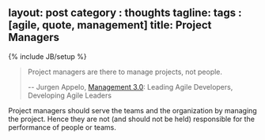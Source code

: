 layout: post
category : thoughts
tagline: 
tags : [agile, quote, management]
title: Project Managers
---
{% include JB/setup %}

> Project managers are there to manage projects, not people. 
>
> -- Jurgen Appelo, [Management 3.0]: Leading Agile Developers, Developing Agile Leaders

Project managers should serve the teams and the organization by managing the project.
Hence they are not (and should not be held) responsible for the performance of people or teams.

 [Management 3.0]: http://my.safaribooksonline.com/9780321719027/ch12lev1sec13?percentage=&reader=pf#X2ludGVybmFsX0h0bWxWaWV3P3htbGlkPTk3ODAzMjE3MTkwMjclMkZjaDEzbGV2MXNlYzE1JnF1ZXJ5PQ==